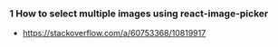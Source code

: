 ### 1 How to select multiple images using react-image-picker
- https://stackoverflow.com/a/60753368/10819917
